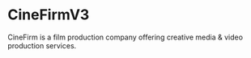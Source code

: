 # CineFirmV3
CineFirm is a film production company offering creative media &amp; video production services.
